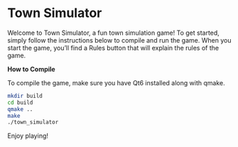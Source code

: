 # **Town Simulator**

Welcome to Town Simulator, a fun town simulation game! To get started, simply follow the instructions below to compile and run the game.
When you start the game, you’ll find a Rules button that will explain the rules of the game.

**How to Compile**

To compile the game, make sure you have Qt6 installed along with qmake.
```bash
mkdir build
cd build
qmake ..
make
./town_simulator
```

Enjoy playing!
